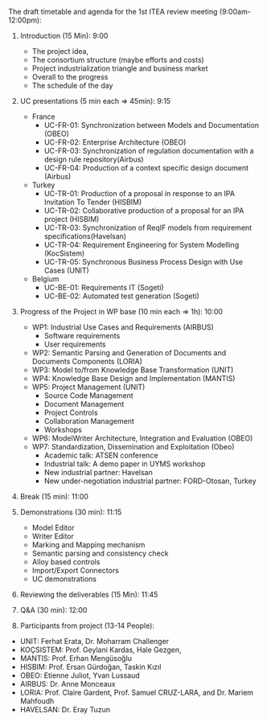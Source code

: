 The draft timetable and agenda for the 1st ITEA review meeting (9:00am-12:00pm):

1. Introduction (15 Min): 9:00
     - The project idea,
     - The consortium structure (maybe efforts and costs)
     - Project industrialization triangle and business market
     - Overall to the progress
     - The schedule of the day
2.  UC presentations (5 min each => 45min): 9:15
    - France
      - UC-FR-01: Synchronization between Models and Documentation (OBEO)
      - UC-FR-02: Enterprise Architecture (OBEO)
      - UC-FR-03: Synchronization of regulation documentation with a design rule repository(Airbus)
      - UC-FR-04: Production of a context specific design document (Airbus)
    - Turkey
      - UC-TR-01: Production of a proposal in response to an IPA Invitation To Tender (HISBIM)
      - UC-TR-02: Collaborative production of a proposal for an IPA project (HISBIM)
      - UC-TR-03: Synchronization of ReqIF models from requirement specifications(Havelsan)
      - UC-TR-04: Requirement Engineering for System Modelling (KocSistem)
      - UC-TR-05: Synchronous Business Process Design with Use Cases (UNIT)
    - Belgium
      - UC-BE-01: Requirements IT (Sogeti)
      - UC-BE-02: Automated test generation (Sogeti)

3. Progress of the Project in WP base (10 min each => 1h): 10:00
    - WP1: Industrial Use Cases and Requirements (AIRBUS)
        - Software requirements
        - User requirements
    - WP2: Semantic Parsing and Generation of Documents and Documents Components (LORIA)
    - WP3: Model to/from Knowledge Base Transformation (UNIT)
    - WP4: Knowledge Base Design and Implementation (MANTIS)
    - WP5: Project Management (UNIT)
        - Source Code Management
        - Document Management
        - Project Controls
        - Collaboration Management
        - Workshops
    - WP6: ModelWriter Architecture, Integration and Evaluation (OBEO)
    - WP7: Standardization, Dissemination and Exploitation (Obeo)
        - Academic talk: ATSEN conference
        - Industrial talk: A demo paper in UYMS workshop
        - New industrial partner: Havelsan
        - New under-negotiation industrial partner: FORD-Otosan, Turkey

4. Break (15 min): 11:00

5. Demonstrations (30 min): 11:15
    - Model Editor
    - Writer Editor
    - Marking and Mapping mechanism
    - Semantic parsing and consistency check
    - Alloy based controls
    - Import/Export Connectors
    - UC demonstrations

6. Reviewing the deliverables (15 Min): 11:45

7. Q&A (30 min): 12:00

8. Participants from project (13-14 People):
- UNIT: Ferhat Erata, Dr. Moharram Challenger
- KOÇSISTEM: Prof. Geylani Kardas, Hale Gezgen,
- MANTIS: Prof. Erhan Mengüsoğlu
- HISBIM: Prof. Ersan Gürdoğan, Taskin Kızıl
- OBEO: Etienne Juliot, Yvan Lussaud
- AIRBUS: Dr. Anne Monceaux
- LORIA: Prof. Claire Gardent, Prof. Samuel CRUZ-LARA, and Dr. Mariem Mahfoudh
- HAVELSAN: Dr. Eray Tuzun
